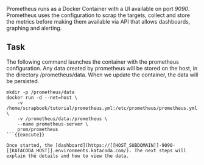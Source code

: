 Prometheus runs as a Docker Container with a UI available on port _9090_. Prometheus uses the configuration to scrap the targets, collect and store the metrics before making them available via API that allows dashboards, graphing and alerting.

## Task

The following command launches the container with the prometheus configuration. Any data created by prometheus will be stored on the host, in the directory /prometheus/data. When we update the container, the data will be persisted.

```
mkdir -p /prometheus/data
docker run -d --net=host \
    -v /home/scrapbook/tutorial/prometheus.yml:/etc/prometheus/prometheus.yml \
    -v /prometheus/data:/prometheus \
    --name prometheus-server \
    prom/prometheus
```{{execute}}

Once started, the [dashboard](https://[[HOST_SUBDOMAIN]]-9090-[[KATACODA_HOST]].environments.katacoda.com/). The next steps will explain the details and how to view the data.
